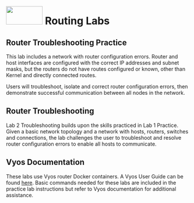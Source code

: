# <img src="https://www.tamusa.edu/brandguide/jpeglogos/tamusa_final_logo_bw1.jpg" width="100" height="50"> Routing Labs
## Router Troubleshooting Practice
This lab includes a network with router configuration errors. Router and host interfaces are configured with the correct IP addresses and subnet masks, but the routers do not have routes configured or known, other than Kernel and directly connected routes.

Users will troubleshoot, isolate and correct router configuration errors, then demonstrate successful communication between all nodes in the network.

## Router Troubleshooting
Lab 2 Troubleshooting builds upon the skills practiced in Lab 1 Practice. Given a basic network topology and a network with hosts, routers, switches and connections, the lab challenges the user to troubleshoot and resolve router configuration errors to enable all hosts to communicate. 

## Vyos Documentation
These labs use Vyos router Docker containers. A Vyos User Guide can be found [here](https://docs.vyos.io/en/latest/configuration/index.html). Basic commands needed for these labs are included in the practice lab instructions but refer to Vyos documentation for additional assistance. 
